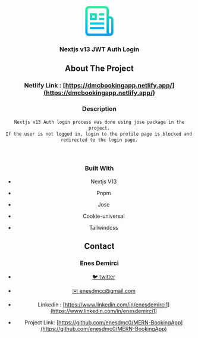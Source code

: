<div align="center">
  <a href="https://github.com/github_username/repo_name">
    <img src="images/logo.png" alt="Logo" width="80" height="80">
  </a>
<h3 align="center">Nextjs v13 JWT Auth Login</h3>






## About The Project

### Netlify Link :  [https://dmcbookingapp.netlify.app/](https://dmcbookingapp.netlify.app/)

### Description 

```react
Nextjs v13 Auth login process was done using jose package in the project.
If the user is not logged in, login to the profile page is blocked and 
redirected to the login page.
```

![Topluluk Tarafından Doğrulandı simgesi](data:image/png;base64,iVBORw0KGgoAAAANSUhEUgAAABQAAAAUCAQAAAAngNWGAAABDUlEQVR4AYXRgUZDYRjH4TegFTKgpEqiFJgoWAoMEQGBgBboChaaAKxLKAhAhQqAdAmpBIQolkCFqp2nITvNKXuA7+/Hhzey5OWjE4Nq3rzY1f9/NGHPB549492+8Ww060iCS2XdctZdI3GsECmb+HJoIX6x6EgDm+lURTH+YB7V9nAqE5WNme4YKuOiY6iMe6PaQxUUIuTbswgFVNJwA8sO3Bn6yR6bWZMSNtJwDtuWfHpQxaPx9C9zadil7jrCigbq6UXceNIVKTWUIqypm2ytJdTiNyNeXclF6GttOVfeDEc7qzjR23r3OMFqZKng1kw0mXGLrfibHTScOZWgGv9TdC6ROFeMTgwYiIxvJzMRWQbeGZUAAAAASUVORK5CYII=)



### Built With

- Nextjs V13

- Pnpm

- Jose

- Cookie-universal

- Tailwindcss

  


## Contact

### Enes Demirci

- [🐦 twitter](https://twitter.com/enesdmc00) 

- [ ✉️ enesdmcc@gmail.com]()

- Linkedin : [https://www.linkedin.com/in/enesdemirci1](https://www.linkedin.com/in/enesdemirci1)

- Project Link: [https://github.com/enesdmc0/MERN-BookingApp](https://github.com/enesdmc0/MERN-BookingApp)

  
